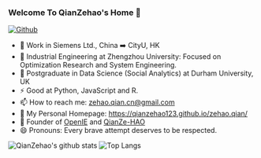 ### Welcome To QianZehao's Home 👋
<!--
**QianZeHao123/QianZeHao123** is a ✨ _special_ ✨ repository because its `README.md` (this file) appears on your GitHub profile.
Here are some ideas to get you started:
- 🔭 I’m currently working on ...
- 🌱 I’m currently learning ...
- 👯 I’m looking to collaborate on ...
- 🤔 I’m looking for help with ...
- 💬 Ask me about ...
- 📫 How to reach me: ...
- 😄 Pronouns: ...
- ⚡ Fun fact: ...
-->
[![Github](https://img.shields.io/github/followers/QianZeHao123?label=Follow&style=social)](https://github.com/QianZeHao123)
<!-- <img src="https://visitor-badge.laobi.icu/badge?page_id=QianZeHao123" alt="visitor badge"/> -->
- 🐂 Work in Siemens Ltd., China ➡️ CityU, HK
- 🔭 Industrial Engineering at Zhengzhou University: Focused on Optimization Research and System Engineering.
- 🌱 Postgraduate in Data Science (Social Analytics) at Durham University, UK
- ⚡ Good at Python, JavaScript and R.
- 📫 How to reach me: zehao.qian.cn@gmail.com
- 💬 My Personal Homepage: https://qianzehao123.github.io/zehao.qian/
- 👯 Founder of [OpenIE](https://github.com/Open-Source-Intelligent-Engineering) and [QianZe-HAO](https://github.com/QianZe-HAO)
- 😄 Pronouns: Every brave attempt deserves to be respected.<br>


<!-- My ![Visitor Count](https://profile-counter.glitch.me/qianzehao123/count.svg) Visitors.<br> -->
<!-- [![Top Langs](https://github-readme-stats.vercel.app/api/top-langs/?username=qianzehao123&layout=compact&text_color=daf7dc&bg_color=151515)](https://github.com/qianzehao123/github-readme-stats)<br> -->
<!-- ![Christmas's GitHub stats](https://github-readme-stats.vercel.app/api?username=qianzehao123&show_icons=true&theme=tokyonight) -->
![QianZehao's github stats](https://github-readme-stats.vercel.app/api?username=QianZeHao123&show_icons=true&count_private=true&line_height=40&hide_border=true&theme=gruvbox)
![Top Langs](https://github-readme-stats.vercel.app/api/top-langs/?username=QianZeHao123&hide=typst,html,jupyter%20notebook,tex&exclude_repo=python_vim&hide_border=true&theme=synthwave)
